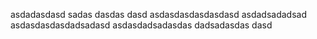 asdadasdasd
sadas
dasdas
dasd
asdasdasdasdasdasd
asdadsadadsad
asdasdasdasdadsadasd
asdasdadsadasdas
dadsadasdas
dasd